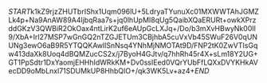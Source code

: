 $START$k1kZ9rjzZHUTbrIShx1Uqm096lU+5LdryaTYunuXc01MXWWTAhJGMZLk4p+Na9AnAW89A4ljbqRaa7s+jq0lhUpMI8qUg5QaibXQaERURt+owkXPrzddGKzV3QWBiR2OkOax4ntLirK2uf6eAUpGcLXJq+/Do/b3mXvHBwyNk00Il9/XbA+Irl27MSP7wGnGQ2nTZGJETUm3CBjhbA5cuVxVb45SWuF26V0qUNUNg3ewO6aB9R5YTQQKAwIlSnNsq4YNhMjNMOTAt9D/FNP2tK0ZwVTIsGqw413daXk8Uoq4dBQMZucCS2x/j7ByoH4GJtv/q7hhRh45r4X+sLm18Y2UG+GT1PpSdtr1DxYaomjEHHhIdWRkKM+Dv0ssIEed0VQrYUbFfLQXxDVYKHkAVecDD9oMbLnxl71SDUMkUP8HhbQIO+/qk3WK5Lv+az4+$END$
